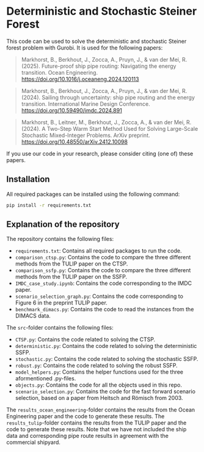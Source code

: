 # Deterministic and Stochastic Steiner Forest
This code can be used to solve the deterministic and stochastic Steiner forest problem with Gurobi. It is used
for the following papers:


> Markhorst, B., Berkhout, J., Zocca, A., Pruyn, J., & van der Mei, R. (2025). 
> Future-proof ship pipe routing: Navigating the energy transition. 
> Ocean Engineering. 
> https://doi.org/10.1016/j.oceaneng.2024.120113

> Markhorst, B., Berkhout, J., Zocca, A., Pruyn, J., & van der Mei, R. (2024). 
> Sailing through uncertainty: ship pipe routing and the energy transition. 
> International Marine Design Conference. 
> https://doi.org/10.59490/imdc.2024.891

> Markhorst, B., Leitner, M., Berkhout, J., Zocca, A., & van der Mei, R. (2024). 
> A Two-Step Warm Start Method Used for Solving Large-Scale Stochastic Mixed-Integer Problems. 
> ArXiv preprint. 
> https://doi.org/10.48550/arXiv.2412.10098

If you use our code in your research, please consider citing (one of) these papers.

## Installation
All required packages can be installed using the following command:
```bash
pip install -r requirements.txt
```

## Explanation of the repository
The repository contains the following files:
- ```requirements.txt```: Contains all required packages to run the code.
- ```comparison_ctsp.py```: Contains the code to compare the three different methods from the TULIP paper on the CTSP.
- ```comparison_ssfp.py```: Contains the code to compare the three different methods from the TULIP paper on the SSFP.
- ```IMDC_case_study.ipynb```: Contains the code corresponding to the IMDC paper.
- ```scenario_selection_graph.py```: Contains the code corresponding to Figure 6 in the preprint TULIP paper.
- ```benchmark_dimacs.py```: Contains the code to read the instances from the DIMACS data.

The ```src```-folder contains the following files:
- ```CTSP.py```: Contains the code related to solving the CTSP.
- ```deterministic.py```: Contains the code related to solving the deterministic SSFP.
- ```stochastic.py```: Contains the code related to solving the stochastic SSFP.
- ```robust.py```: Contains the code related to solving the robust SSFP.
- ```model_helpers.py```: Contains the helper functions used for the three aformentioned .py-files.
- ```objects.py```: Contains the code for all the objects used in this repo.
- ```scenario_selection.py```: Contains the code for the fast forward scenario selection, based on a paper from Heitsch and Römisch from 2003.

The ```results_ocean_engineering```-folder contains the results from the Ocean Engineering paper and the code to generate these results.
The ```results_tulip```-folder contains the results from the TULIP paper and the code to generate these results.
Note that we have not included the ship data and corresponding pipe route results in agreement with the commercial shipyard. 

